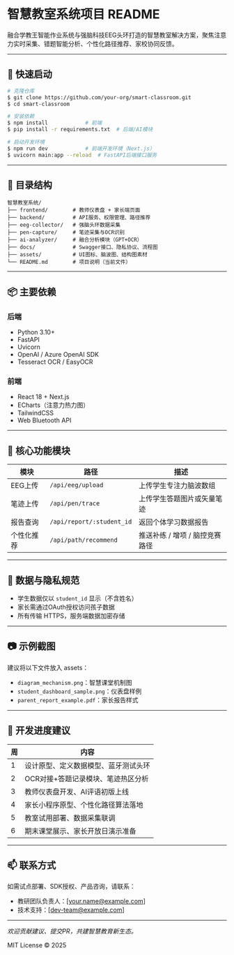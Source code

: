 # 智慧教室系统项目 README

融合学教王智能作业系统与强脑科技EEG头环打造的智慧教室解决方案，聚焦注意力实时采集、错题智能分析、个性化路径推荐、家校协同反馈。

---

## 🚀 快速启动

```bash
# 克隆仓库
$ git clone https://github.com/your-org/smart-classroom.git
$ cd smart-classroom

# 安装依赖
$ npm install            # 前端
$ pip install -r requirements.txt  # 后端/AI模块

# 启动开发环境
$ npm run dev            # 前端开发环境（Next.js）
$ uvicorn main:app --reload  # FastAPI后端接口服务
```

---

## 🧱 目录结构

```
智慧教室系统/
├── frontend/        # 教师仪表盘 + 家长端页面
├── backend/         # API服务、权限管理、路径推荐
├── eeg-collector/   # 强脑头环数据采集
├── pen-capture/     # 笔迹采集与OCR识别
├── ai-analyzer/     # 融合分析模块（GPT+OCR）
├── docs/            # Swagger接口、隐私协议、流程图
├── assets/          # UI图标、脑波图、结构图素材
└── README.md        # 项目说明（当前文件）
```

---

## 📦 主要依赖

### 后端
- Python 3.10+
- FastAPI
- Uvicorn
- OpenAI / Azure OpenAI SDK
- Tesseract OCR / EasyOCR

### 前端
- React 18 + Next.js
- ECharts（注意力热力图）
- TailwindCSS
- Web Bluetooth API

---

## 🔗 核心功能模块

| 模块 | 路径 | 描述 |
|------|------|------|
| EEG上传 | `/api/eeg/upload` | 上传学生专注力脑波数组 |
| 笔迹上传 | `/api/pen/trace` | 上传学生答题图片或矢量笔迹 |
| 报告查询 | `/api/report/:student_id` | 返回个体学习数据报告 |
| 个性化推荐 | `/api/path/recommend` | 推送补练 / 增项 / 脑控竞赛路径 |

---

## 🔐 数据与隐私规范

- 学生数据仅以 `student_id` 显示（不含姓名）
- 家长需通过OAuth授权访问孩子数据
- 所有传输 HTTPS，服务端数据加密存储

---

## 📷 示例截图

建议将以下文件放入 assets：
- `diagram_mechanism.png`：智慧课堂机制图
- `student_dashboard_sample.png`：仪表盘样例
- `parent_report_example.pdf`：家长报告样式

---

## 📅 开发进度建议

| 周 | 内容 |
|----|------|
| 1  | 设计原型、定义数据模型、蓝牙测试头环 |
| 2  | OCR对接+答题记录模块、笔迹热区分析 |
| 3  | 教师仪表盘开发、AI评语初版上线 |
| 4  | 家长小程序原型、个性化路径算法落地 |
| 5  | 教室试用部署、数据采集联调 |
| 6  | 期末课堂展示、家长开放日演示准备 |

---

## 📫 联系方式
如需试点部署、SDK授权、产品咨询，请联系：

- 教研团队负责人：[your.name@example.com]
- 技术支持：[dev-team@example.com]

---

_欢迎贡献建议、提交PR，共建智慧教育新生态。_

MIT License © 2025
